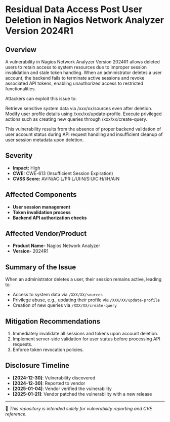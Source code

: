# Residual Data Access Post User Deletion in Nagios Network Analyzer Version 2024R1

## Overview  
A vulnerability in Nagios Network Analyzer Version 2024R1 allows deleted users to retain access to system resources due to improper session invalidation and stale token handling. When an administrator deletes a user account, the backend fails to terminate active sessions and revoke associated API tokens, enabling unauthorized access to restricted functionalities.

Attackers can exploit this issue to:

Retrieve sensitive system data via /xxx/xx/sources even after deletion.
Modify user profile details using /xxx/xx/update-profile.
Execute privileged actions such as creating new queries through /xxx/xx/create-query.

This vulnerability results from the absence of proper backend validation of user account status during API request handling and insufficient cleanup of user session metadata upon deletion.

## Severity  
- **Impact:** High  
- **CWE:** CWE-613 (Insufficient Session Expiration)  
- **CVSS Score:** AV:N/AC:L/PR:L/UI:N/S:U/C:H/I:H/A:N  

## Affected Components  
- **User session management**  
- **Token invalidation process**  
- **Backend API authorization checks**

## Affected Vendor/Product
- **Product Name**- Nagios Network Analyzer
- **Version**- 2024R1

## Summary of the Issue  
When an administrator deletes a user, their session remains active, leading to:  
- Access to system data via `/XXX/XX/sources`  
- Privilege abuse, e.g., updating their profile via `/XXX/XX/update-profile`  
- Creation of new queries via `/XXX/XX/create-query`  

## Mitigation Recommendations  
1. Immediately invalidate all sessions and tokens upon account deletion.  
2. Implement server-side validation for user status before processing API requests.  
3. Enforce token revocation policies.  

## Disclosure Timeline  
- **[2024-12-30]**: Vulnerability discovered  
- **[2024-12-30]**: Reported to vendor  
- **[2025-01-04]**: Vendor verified the vulnerability
- **[2025-01-21]**: Vendor patched the vulnerability with a new release

---
📌 *This repository is intended solely for vulnerability reporting and CVE reference.*
